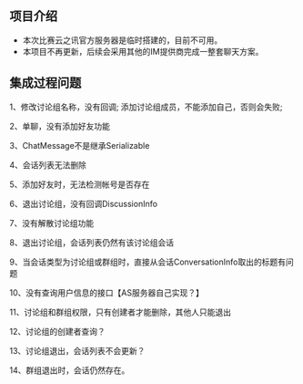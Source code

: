## 项目介绍
- 本次比赛云之讯官方服务器是临时搭建的，目前不可用。
- 本项目不再更新，后续会采用其他的IM提供商完成一整套聊天方案。


## 集成过程问题
1、修改讨论组名称，没有回调; 添加讨论组成员，不能添加自己，否则会失败; 
     
2、单聊，没有添加好友功能

3、ChatMessage不是继承Serializable

4、会话列表无法删除

5、添加好友时，无法检测帐号是否存在

6、退出讨论组，没有回调DiscussionInfo

7、没有解散讨论组功能

8、退出讨论组，会话列表仍然有该讨论组会话

9、当会话类型为讨论组或群组时，直接从会话ConversationInfo取出的标题有问题

10、没有查询用户信息的接口【AS服务器自己实现？】

11、讨论组和群组权限，只有创建者才能删除，其他人只能退出

12、讨论组的创建者查询？

13、讨论组退出，会话列表不会更新？

14、群组退出时，会话仍然存在。
